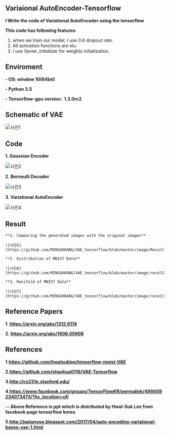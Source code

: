 ## Variaional AutoEncoder-Tensorflow

**I Write the code of Variational AutoEncoder using the tensorflow**

**This code has following features**
1. when we train our model, I use 0.6 dropout rate.
2. All activation functions are elu.
3. I use Xavier_initializer for weights initialization.


## Enviroment
**- OS: window 10(64bit)**

**- Python 3.5**

**- Tensorflow-gpu version:  1.3.0rc2**


## Schematic of VAE

![사진1](https://github.com/MINGUKKANG/VAE_tensorflow/blob/master/image/model.PNG)

## Code

**1. Gaussian Encoder**

![사진2](https://github.com/MINGUKKANG/VAE_tensorflow/blob/master/image/Gaussian_encoder.PNG)

**2. Bernoulli Decoder**

![사진3](https://github.com/MINGUKKANG/VAE_tensorflow/blob/master/image/Bernoulli_decorder.PNG)

**3. Variational AutoEncoder**

![사진4](https://github.com/MINGUKKANG/VAE_tensorflow/blob/master/image/Variational_Autoencoder.PNG)

## Result
```
**1. Comparing the generated images with the original images**

![사진5](https://github.com/MINGUKKANG/VAE_tensorflow/blob/master/image/Result1.PNG)
```
```
**2. Distribution of MNIST Data**

![사진6](https://github.com/MINGUKKANG/VAE_tensorflow/blob/master/image/result2.png)
```
```
**3. Manifold of MNIST Data**

![사진7](https://github.com/MINGUKKANG/VAE_tensorflow/blob/master/image/result3.png)
```

## Reference Papers
**1. https://arxiv.org/abs/1312.6114**

**2. https://arxiv.org/abs/1606.05908**

## References

**1.https://github.com/hwalsuklee/tensorflow-mnist-VAE**

**2.https://github.com/shaohua0116/VAE-Tensorflow**

**3.http://cs231n.stanford.edu/**

**4.https://www.facebook.com/groups/TensorFlowKR/permalink/496009234073473/?hc_location=ufi**

**-- Above Reference is ppt which is distributed by Hwal-Suk Lee from facebook page tensorflow korea**

**5.http://jaejunyoo.blogspot.com/2017/04/auto-encoding-variational-bayes-vae-1.html**
